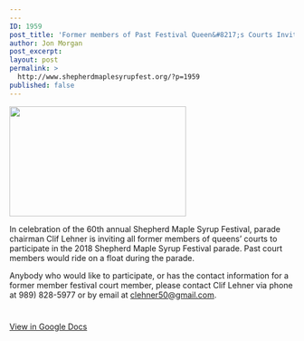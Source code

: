 ```yaml
---
---
ID: 1959
post_title: 'Former members of Past Festival Queen&#8217;s Courts Invited to participate in the 2018 SMSF Parade'
author: Jon Morgan
post_excerpt:
layout: post
permalink: >
  http://www.shepherdmaplesyrupfest.org/?p=1959
published: false
---
```

<img title="" src="http://www.shepherdmaplesyrupfest.org/wp-content/uploads/2018/04/null-1.png" alt="" width="312" height="194" />

In celebration of the 60th annual Shepherd Maple Syrup Festival, parade chairman Clif Lehner is inviting all former members of queens’ courts to participate in the 2018 Shepherd Maple Syrup Festival parade. Past court members would ride on a float during the parade.

Anybody who would like to participate, or has the contact information for a former member festival court member, please contact Clif Lehner via phone at 989) 828-5977 or by email at <a href="mailto:clehner50@gmail.com">clehner50@gmail.com</a>.

#

<a href="https://docs.google.com/document/d/1rQErulS_Uzrrd2vn-optFEv6VmFlUDnH3HM87PBuIDQ/edit?usp=sharing">View in Google Docs</a>